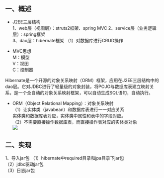 ## 一、概述
- J2EE三层结构  
1、web层（视图层）：struts2框架、spring MVC 
2、service层（业务逻辑层）：spring框架  
3、dao层：hibernate框架
（1）对数据库进行CRUD操作

- MVC思想  
M：模型   
V：视图  
C：控制器  

Hibernate是一个开源的对象关系映射（ORM）框架，应用在J2EE三层结构中的dao层。它对JDBC进行了轻量级的对象封装，将POJO与数据库表建立映射关系，是一个全自动的对象关系映射框架，可以自动生成SQL语句，自动执行。

- ORM（Object Relational Mapping）：对象关系映射  
（1）让实体类（javabean）和数据库表进行一一对应关系  
实体类和数据库表对应，实体类中属性和表中的字段对应。     
（2）不需要直接操作数据库表，而直接操作表对应的实体类对象  
![](https://ws4.sinaimg.cn/large/006tKfTcgy1g12b1g50q3j31y20ty7wh.jpg)

## 二、实现
1、导入jar包
（1）hibernate中required目录和jpa目录下jar包  
（2）jdbc驱动jar包  
（3）日志jar包  




